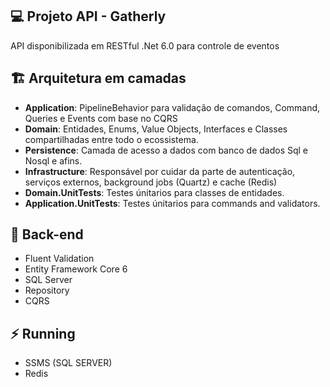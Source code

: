 ## :computer: Projeto API - Gatherly
API disponibilizada em RESTful .Net 6.0 para controle de eventos

## :building_construction: Arquitetura em camadas
- **Application**: PipelineBehavior para validação de comandos, Command, Queries e Events com base no CQRS
- **Domain**: Entidades, Enums, Value Objects, Interfaces e Classes compartilhadas entre todo o ecossistema.
- **Persistence**: Camada de acesso a dados com banco de dados Sql e Nosql e afins.
- **Infrastructure**: Responsável por cuidar da parte de autenticação, serviços externos, background jobs (Quartz) e cache (Redis)
- **Domain.UnitTests**: Testes únitarios para classes de entidades.
- **Application.UnitTests**: Testes únitarios para commands and validators.

## :pushpin: Back-end
- Fluent Validation
- Entity Framework Core 6
- SQL Server
- Repository
- CQRS

## :zap: Running
- SSMS (SQL SERVER)
- Redis
